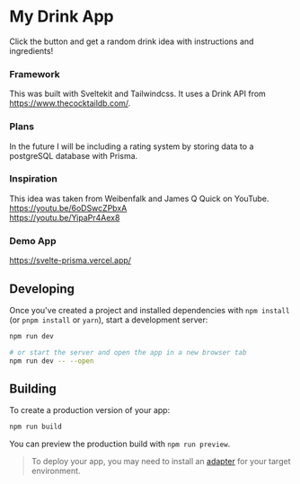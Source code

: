 # My Drink App
Click the button and get a random drink idea with instructions and ingredients!
### Framework
This was built with Sveltekit and Tailwindcss. It uses a Drink API from https://www.thecocktaildb.com/.
### Plans
In the future I will be including a rating system by storing data to a postgreSQL database with Prisma.
### Inspiration
This idea was taken from Weibenfalk and James Q Quick on YouTube.
https://youtu.be/6oDSwcZPbxA <br>
https://youtu.be/YipaPr4Aex8 <br>

### Demo App
https://svelte-prisma.vercel.app/

## Developing

Once you've created a project and installed dependencies with `npm install` (or `pnpm install` or `yarn`), start a development server:

```bash
npm run dev

# or start the server and open the app in a new browser tab
npm run dev -- --open
```

## Building

To create a production version of your app:

```bash
npm run build
```

You can preview the production build with `npm run preview`.

> To deploy your app, you may need to install an [adapter](https://kit.svelte.dev/docs/adapters) for your target environment.
